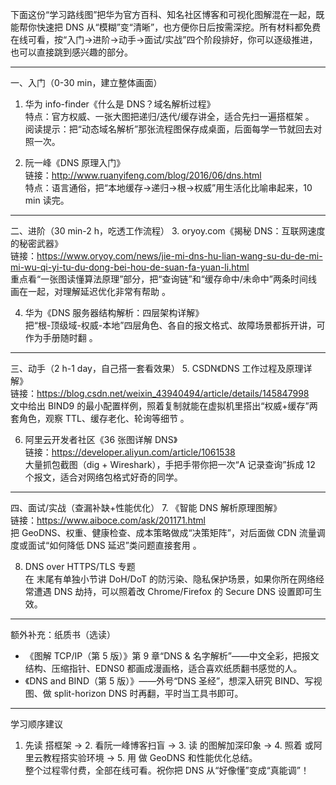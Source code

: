 下面这份“学习路线图”把华为官方百科、知名社区博客和可视化图解混在一起，既能帮你快速把 DNS 从“模糊”变“清晰”，也方便你日后按需深挖。所有材料都免费在线可看，按“入门→进阶→动手→面试/实战”四个阶段排好，你可以逐级推进，也可以直接跳到感兴趣的部分。

------------------------------------------------
一、入门（0-30 min，建立整体画面）
1. 华为 info-finder《什么是 DNS？域名解析过程》  
   特点：官方权威、一张大图把递归/迭代/缓存讲全，适合先扫一遍搭框架 。  
   阅读提示：把“动态域名解析”那张流程图保存成桌面，后面每学一节就回去对照一次。

2. 阮一峰《DNS 原理入门》  
   链接：http://www.ruanyifeng.com/blog/2016/06/dns.html  
   特点：语言通俗，把“本地缓存→递归→根→权威”用生活化比喻串起来，10 min 读完。

------------------------------------------------
二、进阶（30 min-2 h，吃透工作流程）
3. oryoy.com《揭秘 DNS：互联网速度的秘密武器》  
   链接：https://www.oryoy.com/news/jie-mi-dns-hu-lian-wang-su-du-de-mi-mi-wu-qi-yi-tu-du-dong-bei-hou-de-suan-fa-yuan-li.html  
   重点看“一张图读懂算法原理”部分，把“查询链”和“缓存命中/未命中”两条时间线画在一起，对理解延迟优化非常有帮助 。

4. 华为《DNS 服务器结构解析：四层架构详解》  
   把“根-顶级域-权威-本地”四层角色、各自的报文格式、故障场景都拆开讲，可作为手册随时翻 。

------------------------------------------------
三、动手（2 h-1 day，自己搭一套看效果）
5. CSDN《DNS 工作过程及原理详解》  
   链接：https://blog.csdn.net/weixin_43940494/article/details/145847998  
   文中给出 BIND9 的最小配置样例，照着复制就能在虚拟机里搭出“权威+缓存”两套角色，观察 TTL、缓存老化、轮询等细节 。

6. 阿里云开发者社区《36 张图详解 DNS》  
   链接：https://developer.aliyun.com/article/1061538  
   大量抓包截图（dig + Wireshark），手把手带你把一次“A 记录查询”拆成 12 个报文，适合对网络包格式好奇的同学。

------------------------------------------------
四、面试/实战（查漏补缺+性能优化）
7. 《智能 DNS 解析原理图解》  
   链接：https://www.aiboce.com/ask/201171.html  
   把 GeoDNS、权重、健康检查、成本策略做成“决策矩阵”，对后面做 CDN 流量调度或面试“如何降低 DNS 延迟”类问题直接套用 。

8. DNS over HTTPS/TLS 专题  
   在  末尾有单独小节讲 DoH/DoT 的防污染、隐私保护场景，如果你所在网络经常遭遇 DNS 劫持，可以照着改 Chrome/Firefox 的 Secure DNS 设置即可生效。

------------------------------------------------
额外补充：纸质书（选读）
- 《图解 TCP/IP（第 5 版）》第 9 章“DNS & 名字解析”——中文全彩，把报文结构、压缩指针、EDNS0 都画成漫画格，适合喜欢纸质翻书感觉的人。  
- 《DNS and BIND（第 5 版）》——外号“DNS 圣经”，想深入研究 BIND、写视图、做 split-horizon DNS 时再翻，平时当工具书即可。

------------------------------------------------
学习顺序建议
1. 先读  搭框架 → 2. 看阮一峰博客扫盲 → 3. 读  的图解加深印象 → 4. 照着  或阿里云教程搭实验环境 → 5. 用  做 GeoDNS 和性能优化总结。  
整个过程零付费，全部在线可看。祝你把 DNS 从“好像懂”变成“真能调”！